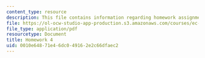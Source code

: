 ```yaml
---
content_type: resource
description: This file contains information regarding homework assignment 4.
file: https://ol-ocw-studio-app-production.s3.amazonaws.com/courses/ec-s06-practical-electronics-fall-2004/0010e64871e46dc049162e2c66dfaec2_MITEC_S06F04_hw4.pdf
file_type: application/pdf
resourcetype: Document
title: Homework 4
uid: 0010e648-71e4-6dc0-4916-2e2c66dfaec2
---
```

